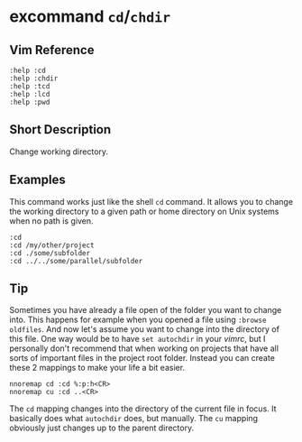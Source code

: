 # excommand `cd`/`chdir`

## Vim Reference

    :help :cd
    :help :chdir
    :help :tcd
    :help :lcd
    :help :pwd

## Short Description
Change working directory.

## Examples

This command works just like the shell `cd` command. It allows you to change the working directory to a given path or home directory on Unix
systems when no path is given.

    :cd
    :cd /my/other/project
    :cd ./some/subfolder
    :cd ../../some/parallel/subfolder


## Tip

Sometimes you have already a file open of the folder you want to change into. This happens for example when you
opened a file using `:browse oldfiles`. And now let's assume you want to change into the directory of this file.
One way would be to have `set autochdir` in your *vimrc*, but I personally don't recommend that when working on projects
that have all sorts of important files in the project root folder. Instead you can create these 2 mappings to make your
life a bit easier.

    nnoremap cd :cd %:p:h<CR>
    nnoremap cu :cd ..<CR>

The `cd` mapping changes into the directory of the current file in focus. It basically does what `autochdir` does, but manually.
The `cu` mapping obviously just changes up to the parent directory.

